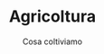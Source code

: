 ---
title: Agricoltura
menu: false
subtitle: Cosa coltiviamo
img_path: /images/olive-head.jpg
items:
  - title: Ulivo
    preview_img: olive-min.jpg
    url: '/ulivo/'
  - title: Ortaggi
    preview_img: cipolle-min.jpg
    url: '/ortaggi/'    
  - title: Agrumi
    preview_img: kumquat-min.jpg
    url: '/agrumi/'
  - title: Rose da Sciroppo
    preview_img: rose-min.jpg
    url: '/rosa/'
  - title: Erbe aromatiche
    preview_img: rosmarino-min.jpg
    url: '#'    
  - title: Noci
    preview_img: noci-min.jpg
    url: '#'    
layout: showcase-res
---